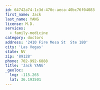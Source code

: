 ```yaml
---
id: 64742a74-1c3d-470c-aeca-40bc76f04083
first_name: Jack
last_name: YANG
license: M.D.
services:
  - family-medicine
category: doctors
address: '2410 Fire Mesa St  Ste 180'
city: 'Las Vegas'
state: NV
zip: '89128'
phone: 702-992-6888
title: 'Jack YANG'
_geoloc:
  lng: -115.265
  lat: 36.193501
---
```

